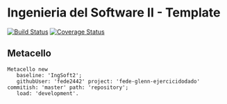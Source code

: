 # Ingenieria del Software II - Template

[![Build Status](https://travis-ci.org/fede2442/fede-glenn-ejercicidodado.svg?branch=master)](https://travis-ci.org/fede2442/fede-glenn-ejercicidodado)
[![Coverage Status](https://coveralls.io/repos/github/fede2442/fede-glenn-ejercicidodado/badge.svg?branch=master)](https://coveralls.io/github/fede2442/fede-glenn-ejercicidodado?branch=master)

## Metacello

```smalltalk
Metacello new
   baseline: 'IngSoft2';
   githubUser: 'fede2442' project: 'fede-glenn-ejercicidodado' commitish: 'master' path: 'repository';
   load: 'development'.
```
